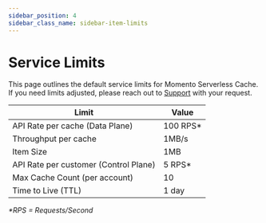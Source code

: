 ```yaml
---
sidebar_position: 4
sidebar_class_name: sidebar-item-limits
---
```


# Service Limits

This page outlines the default service limits for Momento Serverless Cache. If you need limits adjusted, please reach out to [Support](mailto:hello@momentohq.com) with your request.

| Limit                                 | Value    |
|---------------------------------------|----------|
| API Rate per cache (Data Plane)       | 100 RPS* |
| Throughput per cache                  | 1MB/s    |
| Item Size                             | 1MB      |
| API Rate per customer (Control Plane) | 5 RPS*   |
| Max Cache Count (per account)         | 10       |
| Time to Live (TTL)                    | 1 day    |

_*RPS = Requests/Second_
